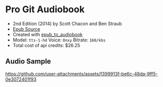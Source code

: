 # Pro Git Audiobook

- 2nd Edition (2014) by Scott Chacon and Ben Straub
- [Epub Source](https://git-scm.com/book/en/v2)
- Created with [epub_to_audiobook](https://github.com/p0n1/epub_to_audiobook)
- Model: `tts-1-hd` Voice: `Onxy` Bitrate: `160/kbs`
- Total cost of api credits: $26.25


## Audio Sample

https://github.com/user-attachments/assets/f399913f-be6c-48da-9ff5-0e3072401f93
